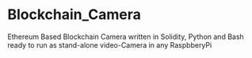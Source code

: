 # Blockchain_Camera
Ethereum Based Blockchain Camera written in Solidity, Python and Bash ready to run as stand-alone video-Camera in any RaspbberyPi
